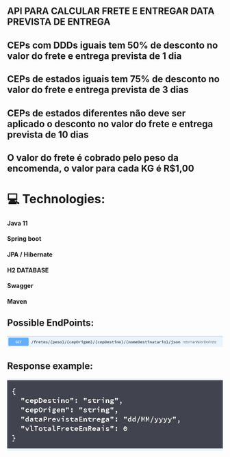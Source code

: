 ## API PARA CALCULAR FRETE E ENTREGAR DATA PREVISTA DE ENTREGA

## CEPs com DDDs iguais tem 50% de desconto no valor do frete e entrega prevista de 1 dia

## CEPs de estados iguais tem 75% de desconto no valor do frete e entrega prevista de 3 dias

## CEPs de estados diferentes não deve ser aplicado o desconto no valor do frete e entrega prevista de 10 dias

## O valor do frete é cobrado pelo peso da encomenda, o valor para cada KG é R$1,00

# 💻 Technologies:

#### Java 11

#### Spring boot

#### JPA / Hibernate

#### H2 DATABASE

#### Swagger

#### Maven

## Possible EndPoints:

![EndPoints](https://github.com/brunogabriel99/calcular-frete-api/blob/main/rota.jpg)

## Response example:

![Json](https://github.com/brunogabriel99/calcular-frete-api/blob/main/Response.jpg)
